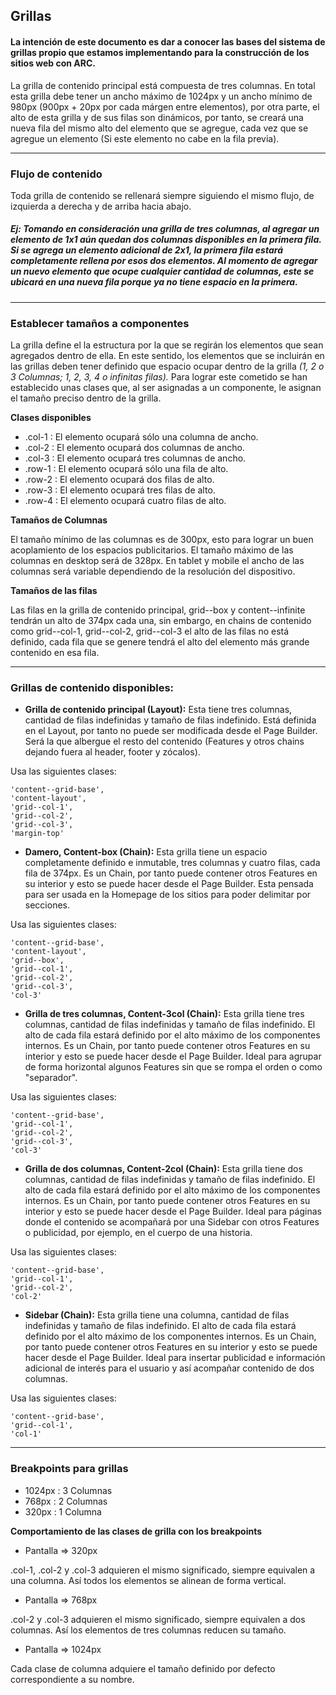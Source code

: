 ## Grillas

#### La intención de este documento es dar a conocer las bases del sistema de grillas propio que estamos implementando para la construcción de los sitios web con ARC.

La grilla de contenido principal está compuesta de tres columnas. En total esta grilla debe tener un ancho máximo de 1024px y un ancho mínimo de 980px (900px + 20px por cada márgen entre elementos), por otra parte, el alto de esta grilla y de sus filas son dinámicos, por tanto, se creará una nueva fila del mismo alto del elemento que se agregue, cada vez que se agregue un elemento (Si este elemento no cabe en la fila previa).

---

### Flujo de contenido

Toda grilla de contenido se rellenará siempre siguiendo el mismo flujo, de izquierda a derecha y de arriba hacia abajo.

##### _Ej: Tomando en consideración una grilla de tres columnas, al agregar un elemento de 1x1 aún quedan dos columnas disponibles en la primera fila. Si se agrega un elemento adicional de 2x1, la primera fila estará completamente rellena por esos dos elementos. Al momento de agregar un nuevo elemento que ocupe cualquier cantidad de columnas, este se ubicará en una nueva fila porque ya no tiene espacio en la primera._

---

### Establecer tamaños a componentes

La grilla define el la estructura por la que se regirán los elementos que sean agregados dentro de ella. En este sentido, los elementos que se incluirán en las grillas deben tener definido que espacio ocupar dentro de la grilla _(1, 2 o 3 Columnas; 1, 2, 3, 4 o infinitas filas)._ Para lograr este cometido se han establecido unas clases que, al ser asignadas a un componente, le asignan el tamaño preciso dentro de la grilla.

**Clases disponibles**

- .col-1 : El elemento ocupará sólo una columna de ancho.
- .col-2 : El elemento ocupará dos columnas de ancho.
- .col-3 : El elemento ocupará tres columnas de ancho.
- .row-1 : El elemento ocupará sólo una fila de alto.
- .row-2 : El elemento ocupará dos filas de alto.
- .row-3 : El elemento ocupará tres filas de alto.
- .row-4 : El elemento ocupará cuatro filas de alto.

**Tamaños de Columnas**

El tamaño mínimo de las columnas es de 300px, esto para lograr un buen acoplamiento de los espacios publicitarios. El tamaño máximo de las columnas en desktop será de 328px. En tablet y mobile el ancho de las columnas será variable dependiendo de la resolución del dispositivo.

**Tamaños de las filas**

Las filas en la grilla de contenido principal, grid--box y content--infinite tendrán un alto de 374px cada una, sin embargo, en chains de contenido como grid--col-1, grid--col-2, grid--col-3 el alto de las filas no está definido, cada fila que se genere tendrá el alto del elemento más grande contenido en esa fila.

---

### Grillas de contenido disponibles:

- **Grilla de contenido principal (Layout):** Esta tiene tres columnas, cantidad de filas indefinidas y tamaño de filas indefinido. Está definida en el Layout, por tanto no puede ser modificada desde el Page Builder. Será la que albergue el resto del contenido (Features y otros chains dejando fuera al header, footer y zócalos).

Usa las siguientes clases:

    'content--grid-base',
    'content-layout',
    'grid--col-1',
    'grid--col-2',
    'grid--col-3',
    'margin-top'

- **Damero, Content-box (Chain):** Esta grilla tiene un espacio completamente definido e inmutable, tres columnas y cuatro filas, cada fila de 374px. Es un Chain, por tanto puede contener otros Features en su interior y esto se puede hacer desde el Page Builder. Esta pensada para ser usada en la Homepage de los sitios para poder delimitar por secciones.

Usa las siguientes clases:

    'content--grid-base',
    'content-layout',
    'grid--box',
    'grid--col-1',
    'grid--col-2',
    'grid--col-3',
    'col-3'

- **Grilla de tres columnas, Content-3col (Chain):** Esta grilla tiene tres columnas, cantidad de filas indefinidas y tamaño de filas indefinido. El alto de cada fila estará definido por el alto máximo de los componentes internos. Es un Chain, por tanto puede contener otros Features en su interior y esto se puede hacer desde el Page Builder. Ideal para agrupar de forma horizontal algunos Features sin que se rompa el orden o como "separador".

Usa las siguientes clases:

    'content--grid-base',
    'grid--col-1',
    'grid--col-2',
    'grid--col-3',
    'col-3'

- **Grilla de dos columnas, Content-2col (Chain):** Esta grilla tiene dos columnas, cantidad de filas indefinidas y tamaño de filas indefinido. El alto de cada fila estará definido por el alto máximo de los componentes internos. Es un Chain, por tanto puede contener otros Features en su interior y esto se puede hacer desde el Page Builder. Ideal para páginas donde el contenido se acompañará por una Sidebar con otros Features o publicidad, por ejemplo, en el cuerpo de una historia.

Usa las siguientes clases:

    'content--grid-base',
    'grid--col-1',
    'grid--col-2',
    'col-2'

- **Sidebar (Chain):** Esta grilla tiene una columna, cantidad de filas indefinidas y tamaño de filas indefinido. El alto de cada fila estará definido por el alto máximo de los componentes internos. Es un Chain, por tanto puede contener otros Features en su interior y esto se puede hacer desde el Page Builder. Ideal para insertar publicidad e información adicional de interés para el usuario y así acompañar contenido de dos columnas.

Usa las siguientes clases:

    'content--grid-base',
    'grid--col-1',
    'col-1'

---

### Breakpoints para grillas

- 1024px : 3 Columnas
- 768px : 2 Columnas
- 320px : 1 Columna

**Comportamiento de las clases de grilla con los breakpoints**

- Pantalla => 320px

.col-1, .col-2 y .col-3 adquieren el mismo significado, siempre equivalen a una columna. Así todos los elementos se alinean de forma vertical.

- Pantalla => 768px

.col-2 y .col-3 adquieren el mismo significado, siempre equivalen a dos columnas. Así los elementos de tres columnas reducen su tamaño.

- Pantalla => 1024px

Cada clase de columna adquiere el tamaño definido por defecto correspondiente a su nombre.
